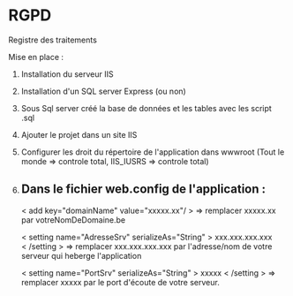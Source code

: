 # RGPD
Registre des traitements

Mise en place :

  1) Installation du serveur IIS
  2) Installation d'un SQL server Express (ou non)
  3) Sous Sql server créé la base de données et les tables avec les script .sql
  4) Ajouter le projet dans un site IIS
  5) Configurer les droit du répertoire de l'application dans wwwroot (Tout le monde => controle total, IIS_IUSRS => controle total)
  6) Dans le fichier web.config de l'application :
     ---------------------------------------------
      < add key="domainName" value="xxxxx.xx"/ >
        => remplacer xxxxx.xx par votreNomDeDomaine.be
      
      < setting name="AdresseSrv" serializeAs="String" >
        <value>xxx.xxx.xxx.xxx</value>      
      < /setting >
        => remplacer xxx.xxx.xxx.xxx par l'adresse/nom de votre serveur qui heberge l'application
     
      < setting name="PortSrv" serializeAs="String" >
        <value>xxxxx</value>
      < /setting >
         => remplacer xxxxx par le port d'écoute de votre serveur.
